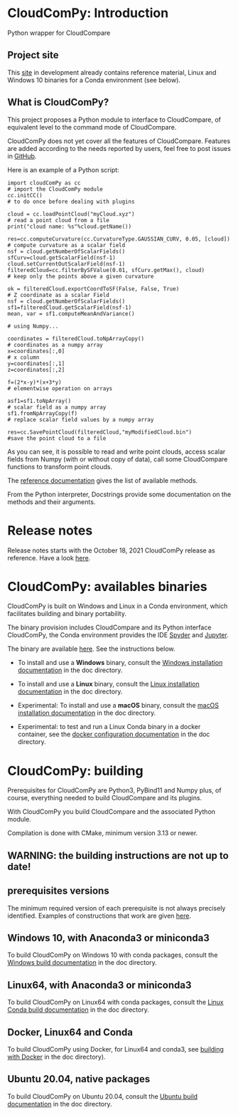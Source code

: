 # CloudComPy: Introduction
Python wrapper for CloudCompare

## Project site 
This [site](https://www.simulation.openfields.fr/index.php/projects/cloudcompy) in development already contains reference material,
Linux and Windows 10 binaries for a Conda environment (see below).

## What is CloudComPy?
This project proposes a Python module to interface to CloudCompare, 
of equivalent level to the command mode of CloudCompare.

CloudComPy does not yet cover all the features of CloudCompare. Features are added according to the needs reported by users, feel free to post issues in [GitHub](https://github.com/CloudCompare/CloudComPy/issues).

Here is an example of a Python script:

```
import cloudComPy as cc                                                # import the CloudComPy module
cc.initCC()                                                            # to do once before dealing with plugins

cloud = cc.loadPointCloud("myCloud.xyz")                               # read a point cloud from a file
print("cloud name: %s"%cloud.getName())

res=cc.computeCurvature(cc.CurvatureType.GAUSSIAN_CURV, 0.05, [cloud]) # compute curvature as a scalar field
nsf = cloud.getNumberOfScalarFields()
sfCurv=cloud.getScalarField(nsf-1)
cloud.setCurrentOutScalarField(nsf-1)
filteredCloud=cc.filterBySFValue(0.01, sfCurv.getMax(), cloud)         # keep only the points above a given curvature

ok = filteredCloud.exportCoordToSF(False, False, True)                 # Z coordinate as a scalar Field
nsf = cloud.getNumberOfScalarFields()
sf1=filteredCloud.getScalarField(nsf-1)
mean, var = sf1.computeMeanAndVariance()

# using Numpy...

coordinates = filteredCloud.toNpArrayCopy()                            # coordinates as a numpy array
x=coordinates[:,0]                                                     # x column
y=coordinates[:,1]
z=coordinates[:,2]

f=(2*x-y)*(x+3*y)                                                      # elementwise operation on arrays

asf1=sf1.toNpArray()                                                   # scalar field as a numpy array
sf1.fromNpArrayCopy(f)                                                 # replace scalar field values by a numpy array

res=cc.SavePointCloud(filteredCloud,"myModifiedCloud.bin")             #save the point cloud to a file
```

As you can see, it is possible to read and write point clouds, 
access scalar fields from Numpy (with or without copy of data), call some CloudCompare functions to transform point clouds.

The [reference documentation](https://www.simulation.openfields.fr/documentation/CloudComPy/html/) gives the list of available methods.

From the Python interpreter, Docstrings provide some documentation on the  methods and their arguments.

# Release notes
Release notes starts with the October 18, 2021 CloudComPy release as reference.
Have a look [here](doc/ReleaseNotes.md).

# CloudComPy: availables binaries

CloudComPy is built on Windows and Linux in a Conda environment, which facilitates building and binary portability.

The binary provision includes CloudCompare and its Python interface CloudComPy, the Conda environment provides the IDE [Spyder](https://www.spyder-ide.org/) and [Jupyter](https://jupyter.org/).

The binary are available [here](https://www.simulation.openfields.fr/index.php/cloudcompy-downloads). See the instructions below.

 - To install and use a **Windows** binary, consult the [Windows installation documentation](doc/UseWindowsCondaBinary.md) in the doc directory.

 - To install and use a **Linux** binary, consult the [Linux installation documentation](doc/UseLinuxCondaBinary.md) in the doc directory.

 - Experimental: To install and use a **macOS** binary, consult the [macOS installation documentation](doc/UseMacOSCondaBinary.md) in the doc directory.

 - Experimental: to test and run a Linux Conda binary in a docker container, see the [docker configuration documentation](doc/UseDockerLinuxConda.md) in the doc directory.

# CloudComPy: building

Prerequisites for CloudComPy are Python3, PyBind11 and Numpy plus, of course, everything needed to build CloudCompare and its plugins.

With CloudComPy you build CloudCompare and the associated Python module.

Compilation is done with CMake, minimum version 3.13 or newer.

## **WARNING: the building instructions are not up to date!**

## prerequisites versions
The minimum required version of each prerequisite is not always precisely identified. Examples of constructions that work are given [here](doc/prerequisitesVersions.md).

## Windows 10, with Anaconda3 or miniconda3

To build CloudComPy on Windows 10 with conda packages, consult the [Windows build documentation](doc/BuildWindowsConda.md) in the doc directory.

## Linux64, with Anaconda3 or miniconda3

To build CloudComPy on Linux64 with conda packages, consult the [Linux Conda build documentation](doc/BuildLinuxConda.md) in the doc directory.

## Docker, Linux64 and Conda

To build CloudComPy using Docker, for Linux64 and conda3, see [building with Docker](doc/BuildLinuxCondaDocker.md) in the doc directory).

## Ubuntu 20.04, native packages

To build CloudComPy on Ubuntu 20.04, consult the [Ubuntu build documentation](doc/BuildUbuntuNative.md) in the doc directory.
